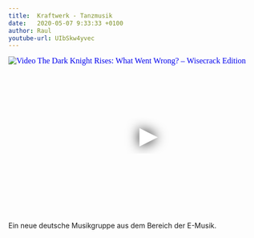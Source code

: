 ```yaml
---
title:  Kraftwerk - Tanzmusik
date:   2020-05-07 9:33:33 +0100
author: Raul
youtube-url: UIbSkw4yvec 
---
```

<div class="video-container ">
<iframe
  width="560"
  height="315"
  src="https://www.youtube.com/embed/UIbSkw4yvec"
  srcdoc="<style>*{padding:0;margin:0;overflow:hidden}html,body{height:100%}img,span{position:absolute;width:100%;top:0;bottom:0;margin:auto}span{height:1.5em;text-align:center;font:48px/1.5 sans-serif;color:white;text-shadow:0 0 0.5em black}</style><a href=https://www.youtube.com/embed/UIbSkw4yvec?autoplay=1><img src=https://img.youtube.com/vi/UIbSkw4yvec/hqdefault.jpg alt='Video The Dark Knight Rises: What Went Wrong? – Wisecrack Edition'><span>▶</span></a>"
  frameborder="0"
  allow="accelerometer; autoplay; encrypted-media; gyroscope; picture-in-picture"
  allowfullscreen
></iframe>
</div>

Ein neue deutsche Musikgruppe aus dem Bereich der E-Musik.
